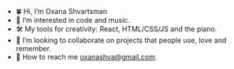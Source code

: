 - 🍀 Hi, I’m Oxana Shvartsman
- 👀 I’m interested in code and music.
- 🛠 My tools for creativity: React, HTML/CSS/JS and the piano.
- 💞 I’m looking to collaborate on projects that people use, love and remember.
- 📧 How to reach me [oxanashva@gmail.com](mailto:oxanashva@gmail.com).

<!---
displaygreat/displaygreat is a ✨ special ✨ repository because its `README.md` (this file) appears on your GitHub profile.
You can click the Preview link to take a look at your changes.
--->
